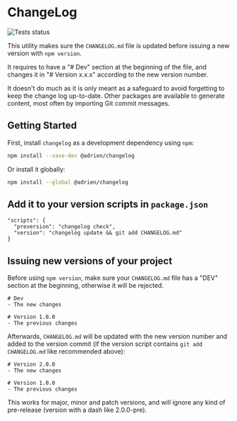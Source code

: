 # ChangeLog

![Tests status](https://github.com/adrien-febvay/changelog/actions/workflows/test.yml/badge.svg)

This utility makes sure the `CHANGELOG.md` file is updated before issuing a new version with `npm version`.

It requires to have a "# Dev" section at the beginning of the file, and changes it in "# Version x.x.x" according to
the new version number.

It doesn't do much as it is only meant as a safeguard to avoid forgetting to keep the change log up-to-date.
Other packages are available to generate content, most often by importing Git commit messages.

## Getting Started

First, install `changelog` as a development dependency using `npm`:

```sh
npm install --save-dev @adrien/changelog
```

Or install it globally:

```sh
npm install --global @adrien/changelog
```

## Add it to your version scripts in `package.json`

```
"scripts": {
  "preversion": "changelog check",
  "version": "changelog update && git add CHANGELOG.md"
}
```

## Issuing new versions of your project

Before using `npm version`, make sure your `CHANGELOG.md` file has a "DEV" section at the beginning, otherwise it will be rejected.
```
# Dev
- The new changes

# Version 1.0.0
- The previous changes
```

Afterwards, `CHANGELOG.md` will be updated with the new version number and added to the version commit (if the version script contains `git add CHANGELOG.md` like recommended above):
```
# Version 2.0.0
- The new changes

# Version 1.0.0
- The previous changes
```

This works for major, minor and patch versions, and will ignore any kind of pre-release (version with a dash like 2.0.0-pre).
